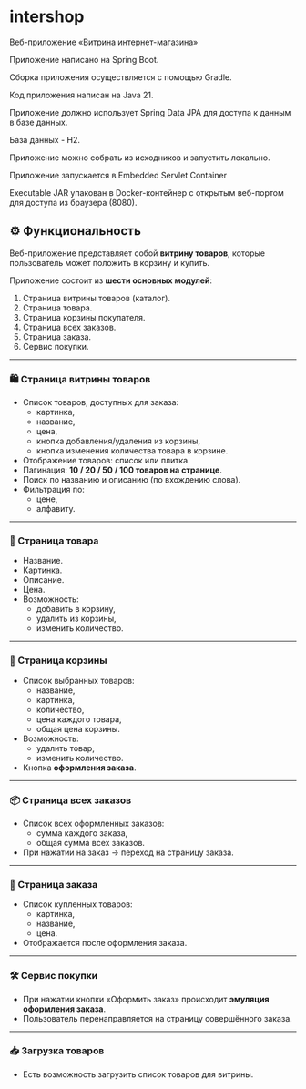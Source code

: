 # intershop

Веб-приложение «Витрина интернет-магазина»

Приложение написано на Spring Boot.

Сборка приложения осуществляется с помощью Gradle.

Код приложения написан на Java 21.

Приложение должно использует Spring Data JPA для доступа к данным в базе данных.

База данных - H2.

Приложение можно собрать из исходников и запустить локально.

Приложение запускается в Embedded Servlet Container

Executable JAR упакован в Docker-контейнер с открытым веб-портом для доступа из браузера (8080).

## ⚙️ Функциональность

Веб-приложение представляет собой **витрину товаров**, которые пользователь может положить в корзину и купить.

Приложение состоит из **шести основных модулей**:
1. Страница витрины товаров (каталог).
2. Страница товара.
3. Страница корзины покупателя.
4. Страница всех заказов.
5. Страница заказа.
6. Сервис покупки.

---

### 🛍 Страница витрины товаров
- Список товаров, доступных для заказа:
    - картинка,
    - название,
    - цена,
    - кнопка добавления/удаления из корзины,
    - кнопка изменения количества товара в корзине.
- Отображение товаров: список или плитка.
- Пагинация: **10 / 20 / 50 / 100 товаров на странице**.
- Поиск по названию и описанию (по вхождению слова).
- Фильтрация по:
    - цене,
    - алфавиту.

---

### 📄 Страница товара
- Название.
- Картинка.
- Описание.
- Цена.
- Возможность:
    - добавить в корзину,
    - удалить из корзины,
    - изменить количество.

---

### 🛒 Страница корзины
- Список выбранных товаров:
    - название,
    - картинка,
    - количество,
    - цена каждого товара,
    - общая цена корзины.
- Возможность:
    - удалить товар,
    - изменить количество.
- Кнопка **оформления заказа**.

---

### 📦 Страница всех заказов
- Список всех оформленных заказов:
    - сумма каждого заказа,
    - общая сумма всех заказов.
- При нажатии на заказ → переход на страницу заказа.

---

### 📑 Страница заказа
- Список купленных товаров:
    - картинка,
    - название,
    - цена.
- Отображается после оформления заказа.

---

### 🛠 Сервис покупки
- При нажатии кнопки «Оформить заказ» происходит **эмуляция оформления заказа**.
- Пользователь перенаправляется на страницу совершённого заказа.

---

### 📥 Загрузка товаров
- Есть возможность загрузить список товаров для витрины.  

